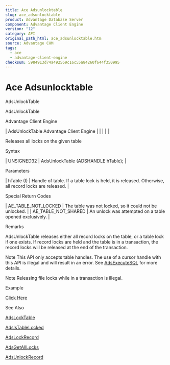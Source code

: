 ```yaml
---
title: Ace Adsunlocktable
slug: ace_adsunlocktable
product: Advantage Database Server
component: Advantage Client Engine
version: "12"
category: API
original_path_html: ace_adsunlocktable.htm
source: Advantage CHM
tags:
  - ace
  - advantage-client-engine
checksum: 5984913d74a492569c16c55a84260f644f350995
---
```


# Ace Adsunlocktable

AdsUnlockTable

AdsUnlockTable

Advantage Client Engine

| AdsUnlockTable  Advantage Client Engine |  |  |  |  |

Releases all locks on the given table

Syntax

| UNSIGNED32 | AdsUnlockTable (ADSHANDLE hTable); |

Parameters

| hTable (I) | Handle of table. If a table lock is held, it is released. Otherwise, all record locks are released. |

Special Return Codes

| AE\_TABLE\_NOT\_LOCKED | The table was not locked, so it could not be unlocked. |
| AE\_TABLE\_NOT\_SHARED | An unlock was attempted on a table opened exclusively. |

Remarks

AdsUnlockTable releases either all record locks on the table, or a table lock if one exists. If record locks are held and the table is in a transaction, the record locks will be released at the end of the transaction.

Note This API only accepts table handles. The use of a cursor handle with this API is illegal and will result in an error. See [AdsExecuteSQL](ace_adsexecutesql.md) for more details.

Note Releasing file locks while in a transaction is illegal.

Example

[Click Here](ace_examples.md#adsunlocktableexample)

See Also

[AdsLockTable](ace_adslocktable.md)

[AdsIsTableLocked](ace_adsistablelocked.md)

[AdsLockRecord](ace_adslockrecord.md)

[AdsGetAllLocks](ace_adsgetalllocks.md)

[AdsUnlockRecord](ace_adsunlockrecord.md)
